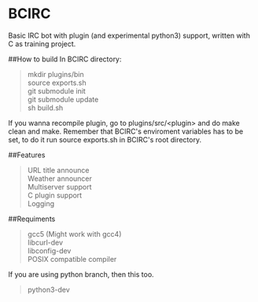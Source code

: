 BCIRC
=====

Basic IRC bot with plugin (and experimental python3) support, written with C as training project.  

##How to build
In BCIRC directory:

>mkdir plugins/bin  
>source exports.sh  
>git submodule init  
>git submodule update  
>sh build.sh  

If you wanna recompile plugin, go to plugins/src/\<plugin\> and do make clean and make.
Remember that BCIRC's enviroment variables has to be set, to do it run source exports.sh in BCIRC's root directory.


##Features
>URL title announce  
>Weather announcer  
>Multiserver support  
>C plugin support  
>Logging  


##Requiments
>gcc5 (Might work with gcc4)  
>libcurl-dev  
>libconfig-dev  
>POSIX compatible compiler  

If you are using python branch, then this too.  
>python3-dev  
